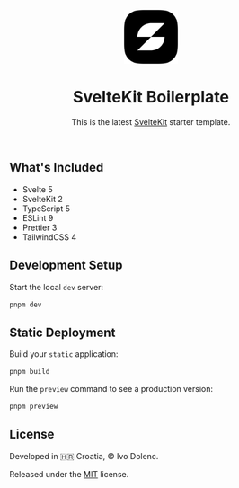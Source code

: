 <p align="center">
  <img src="./static/favicons/icon-512.png" width="96" />
</p>

<h1 align="center">SvelteKit Boilerplate</h1>

<p align="center">This is the latest <a href="https://kit.svelte.dev/" target="_blank">SvelteKit</a> starter template.</p>

<br>

## What's Included

- Svelte 5
- SvelteKit 2
- TypeScript 5
- ESLint 9
- Prettier 3
- TailwindCSS 4

## Development Setup

Start the local `dev` server:

```sh
pnpm dev
```

## Static Deployment

Build your `static` application:

```sh
pnpm build
```

Run the `preview` command to see a production version:

```sh
pnpm preview
```

## License

Developed in 🇭🇷 Croatia, © Ivo Dolenc.

Released under the [MIT](LICENSE.txt) license.
